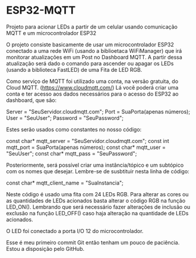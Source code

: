# ESP32-MQTT
Projeto para acionar LEDs a partir de um celular usando comunicação MQTT e um microcontrolador ESP32


O projeto consiste basicamente de usar um microcontrolador ESP32 conectado a uma rede WiFi (usando a biblioetaca WiFiManager) que irá monitorar atualizações em um Post no Dashboard MQTT. A partir dessa atualização será dado o comando para ascender ou apagar os LEDs (usando a biblioteca FastLED) de uma Fita de LED RGB.


Como serviço de MQTT foi utilizado uma conta, na versão gratuita, do Cloud MQTT. (https://www.cloudmqtt.com/)
Lá você poderá criar uma conta e ter acesso aos dados necessários para o acesso do ESP32 ao dashboard, que são:

Server = "SeuServidor.cloudmqtt.com";
Port = SuaPorta(apenas números);
User = "SeuUser";
Password = "SeuPassword";

Estes serão usados como constantes no nosso código:

const char* mqtt_server = "SeuServidor.cloudmqtt.com";
const int mqtt_port = SuaPorta(apenas números);
const char* mqtt_user = "SeuUser";
const char* mqtt_pass = "SeuPassword";

Posteriormente, será possível criar uma instância/tópico e um subtópico com os nomes que desejar.
Lembre-se de susbtituir nesta linha de código:

const char* mqtt_client_name = "SuaInstancia";



Neste código é usado uma fita com 24 LEDs RGB. Para alterar as cores ou as quantidades de LEDs acionados basta alterar o código RGB na função LED_ON(). Lembrando que será necessário fazer alterações de inclusão ou exclusão na função LED_OFF() caso haja alteração na quantidade de LEDs acionados.

O LED foi conectado a porta I/O 12 do microcontrolador.

Esse é meu primeiro commit Git então tenham um pouco de paciência. Estou a disposição pelo GitHub.
